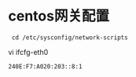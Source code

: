 # centos网关配置
```
 cd /etc/sysconfig/network-scripts
```
vi ifcfg-eth0
```
240E:F7:A020:203::8:1
```
 
